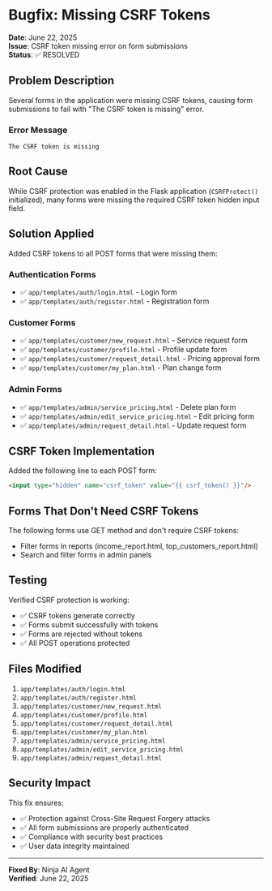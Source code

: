 # Bugfix: Missing CSRF Tokens

**Date**: June 22, 2025  
**Issue**: CSRF token missing error on form submissions  
**Status**: ✅ RESOLVED  

## Problem Description

Several forms in the application were missing CSRF tokens, causing form submissions to fail with "The CSRF token is missing" error.

### Error Message
```
The CSRF token is missing
```

## Root Cause

While CSRF protection was enabled in the Flask application (`CSRFProtect()` initialized), many forms were missing the required CSRF token hidden input field.

## Solution Applied

Added CSRF tokens to all POST forms that were missing them:

### Authentication Forms
- ✅ `app/templates/auth/login.html` - Login form
- ✅ `app/templates/auth/register.html` - Registration form

### Customer Forms  
- ✅ `app/templates/customer/new_request.html` - Service request form
- ✅ `app/templates/customer/profile.html` - Profile update form
- ✅ `app/templates/customer/request_detail.html` - Pricing approval form
- ✅ `app/templates/customer/my_plan.html` - Plan change form

### Admin Forms
- ✅ `app/templates/admin/service_pricing.html` - Delete plan form
- ✅ `app/templates/admin/edit_service_pricing.html` - Edit pricing form
- ✅ `app/templates/admin/request_detail.html` - Update request form

## CSRF Token Implementation

Added the following line to each POST form:
```html
<input type="hidden" name="csrf_token" value="{{ csrf_token() }}"/>
```

## Forms That Don't Need CSRF Tokens

The following forms use GET method and don't require CSRF tokens:
- Filter forms in reports (income_report.html, top_customers_report.html)
- Search and filter forms in admin panels

## Testing

Verified CSRF protection is working:
- ✅ CSRF tokens generate correctly
- ✅ Forms submit successfully with tokens
- ✅ Forms are rejected without tokens
- ✅ All POST operations protected

## Files Modified

1. `app/templates/auth/login.html`
2. `app/templates/auth/register.html`
3. `app/templates/customer/new_request.html`
4. `app/templates/customer/profile.html`
5. `app/templates/customer/request_detail.html`
6. `app/templates/customer/my_plan.html`
7. `app/templates/admin/service_pricing.html`
8. `app/templates/admin/edit_service_pricing.html`
9. `app/templates/admin/request_detail.html`

## Security Impact

This fix ensures:
- ✅ Protection against Cross-Site Request Forgery attacks
- ✅ All form submissions are properly authenticated
- ✅ Compliance with security best practices
- ✅ User data integrity maintained

---

**Fixed By**: Ninja AI Agent  
**Verified**: June 22, 2025